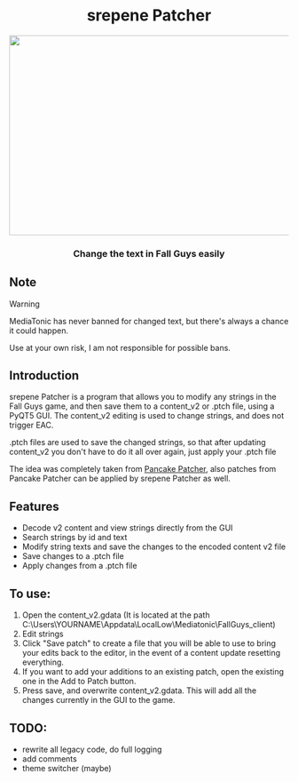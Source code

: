 
<div align="center">

# srepene Patcher
<img src="https://github.com/repinek/srepene_patcher/assets/137826826/b480e149-8bd5-40e2-a26f-313eb78b5191" width="600" height="360"/> <br>
### Change the text in Fall Guys easily
</div>

## Note
> [!WARNING]  
> 
> MediaTonic has never banned for changed text, but there's always a chance it could happen.
>
> Use at your own risk, I am not responsible for possible bans.

## Introduction
srepene Patcher is a program that allows you to modify any strings in the Fall Guys game, and then save them to a content_v2 or .ptch file, using a PyQT5 GUI. The content_v2 editing is used to change strings, and does not trigger EAC. 

.ptch files are used to save the changed strings, so that after updating content_v2 you don't have to do it all over again, just apply your .ptch file

The idea was completely taken from [Pancake Patcher](https://gamebanana.com/tools/7382), also patches from Pancake Patcher can be applied by srepene Patcher as well.

## Features 
- Decode v2 content and view strings directly from the GUI
- Search strings by id and text
- Modify string texts and save the changes to the encoded content v2 file
- Save changes to a .ptch file
- Apply changes from a .ptch file 

## To use:
1. Open the content_v2.gdata (It is located at the path C:\Users\YOURNAME\Appdata\LocalLow\Mediatonic\FallGuys_client\)
2. Edit strings
3. Click "Save patch" to create a file that you will be able to use to bring your edits back to the editor, in the event of a content update resetting everything.
4. If you want to add your additions to an existing patch, open the existing one in the Add to Patch button.
5. Press save, and overwrite content_v2.gdata. This will add all the changes currently in the GUI to the game.

## TODO:
- rewrite all legacy code, do full logging 
- add comments
- theme switcher (maybe)
